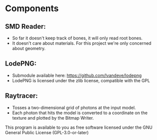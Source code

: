 # Components

## SMD Reader:
* So far it doesn't keep track of bones, it will only read root bones.
* It doesn't care about materials. For this project we're only concerned about geometry.

## LodePNG:
* Submodule available here: https://github.com/lvandeve/lodepng
* LodePNG is licensed under the zlib license, compatible with the GPL

## Raytracer:
* Tosses a two-dimensional grid of photons at the input model.
* Each photon that hits the model is converted to a coordinate on the texture and plotted by the Bitmap Writer.

This program is available to you as free software licensed under the GNU General Public License (GPL-3.0-or-later)